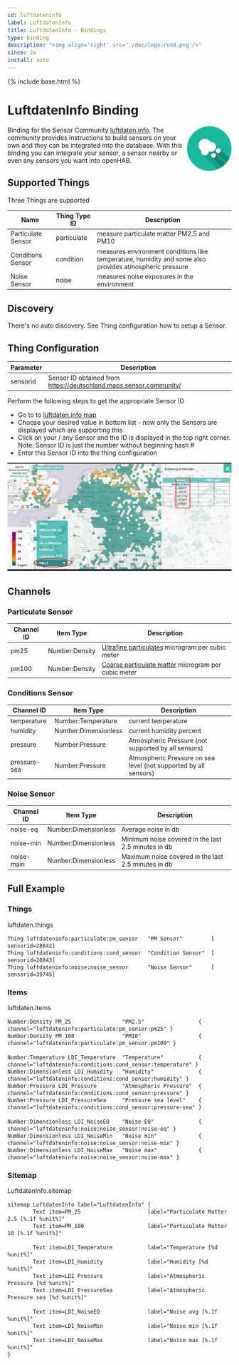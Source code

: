 ```yaml
---
id: luftdateninfo
label: LuftdatenInfo
title: LuftdatenInfo - Bindings
type: binding
description: "<img align='right' src='./doc/logo-rund.png'/>"
since: 2x
install: auto
---
```


<!-- Attention authors: Do not edit directly. Please add your changes to the appropriate source repository -->

{% include base.html %}

# LuftdatenInfo Binding

<img align="right" src="./doc/logo-rund.png"/>

Binding for the Sensor Community [luftdaten.info](https://luftdaten.info/). The community provides instructions to build sensors on your own and they can be integrated into the database.
With this binding you can integrate your sensor, a sensor nearby or even any sensors you want into openHAB.

## Supported Things

Three Things are supported

| Name               | Thing Type ID | Description                                                                                            |
|--------------------|---------------|--------------------------------------------------------------------------------------------------------|
| Particulate Sensor | particulate   | measure particulate matter PM2.5 and PM10                                                              |
| Conditions Sensor  | condition     | measures environment conditions like temperature, humidity and some also provides atmospheric pressure |
| Noise Sensor       | noise         | measures noise exposures in the environment                                                            |

## Discovery

There's no auto discovery. See Thing configuration how to setup a Sensor.

## Thing Configuration

| Parameter       | Description                                                          |
|-----------------|----------------------------------------------------------------------|
| sensorid        | Sensor ID obtained from https://deutschland.maps.sensor.community/   |

Perform the following steps to get the appropriate Sensor ID

* Go to to [luftdaten.info map](https://deutschland.maps.sensor.community/)
* Choose your desired value in bottom list - now only the Sensors are displayed which are supporting this
* Click on your / any Sensor and the ID is displayed in the top right corner. Note: Sensor ID is just the number without beginning hash #
* Enter this Sensor ID into the thing configuration

![Luftdaten.info Logo](doc/LuftdatenInfo-Map.png)

## Channels

### Particulate Sensor 

| Channel ID           | Item Type            | Description                              |
|----------------------|----------------------|------------------------------------------|
| pm25                 | Number:Density       | [Ultrafine particulates](https://en.wikipedia.org/wiki/Particulates#Size,_shape_and_solubility_matter) microgram per cubic meter |
| pm100                | Number:Density       | [Coarse particulate matter](https://en.wikipedia.org/wiki/Particulates#Size,_shape_and_solubility_matter) microgram per cubic meter  |

### Conditions Sensor 

| Channel ID           | Item Type            | Description                              |
|----------------------|----------------------|------------------------------------------|
| temperature          | Number:Temperature   | current temperature                      |
| humidity             | Number:Dimensionless | current humidity percent                 |
| pressure             | Number:Pressure      | Atmospheric Pressure (not supported by all sensors) |
| pressure-sea         | Number:Pressure      | Atmospheric Pressure on sea level (not supported by all sensors)  |


### Noise Sensor 

| Channel ID           | Item Type            | Description                                          |
|----------------------|----------------------|------------------------------------------------------|
| noise-eq             | Number:Dimensionless | Average noise in db                                  |
| noise-min            | Number:Dimensionless | Minimum noise covered in the last 2.5 minutes in db  |
| noise-main           | Number:Dimensionless | Maximum noise covered in the last 2.5 minutes in db  |


## Full Example

### Things

luftdaten.things

```
Thing luftdateninfo:particulate:pm_sensor   "PM Sensor"         [ sensorid=28842]
Thing luftdateninfo:conditions:cond_sensor  "Condition Sensor"  [ sensorid=28843]
Thing luftdateninfo:noise:noise_sensor      "Noise Sensor"      [ sensorid=39745]
```

### Items

luftdaten.items

```
Number:Density PM_25                "PM2.5"                 { channel="luftdateninfo:particulate:pm_sensor:pm25" } 
Number:Density PM_100               "PM10"                  { channel="luftdateninfo:particulate:pm_sensor:pm100" } 

Number:Temperature LDI_Temperature  "Temperature"           { channel="luftdateninfo:conditions:cond_sensor:temperature" } 
Number:Dimensionless LDI_Humidity   "Humidity"              { channel="luftdateninfo:conditions:cond_sensor:humidity" } 
Number:Pressure LDI_Pressure        "Atmospheric Pressure"  { channel="luftdateninfo:conditions:cond_sensor:pressure" } 
Number:Pressure LDI_PressureSea     "Pressure sea level"    { channel="luftdateninfo:conditions:cond_sensor:pressure-sea" } 

Number:Dimensionless LDI_NoiseEQ    "Noise EQ"              { channel="luftdateninfo:noise:noise_sensor:noise-eq" } 
Number:Dimensionless LDI_NoiseMin   "Noise min"             { channel="luftdateninfo:noise:noise_sensor:noise-min" } 
Number:Dimensionless LDI_NoiseMax   "Noise max"             { channel="luftdateninfo:noise:noise_sensor:noise-max" } 
```

### Sitemap

LuftdatenInfo.sitemap

```
sitemap LuftdatenInfo label="LuftdatenInfo" {
        Text item=PM_25                     label="Particulate Matter 2.5 [%.1f %unit%]"    
        Text item=PM_100                    label="Particulate Matter 10 [%.1f %unit%]"     

        Text item=LDI_Temperature           label="Temperature [%d %unit%]"     
        Text item=LDI_Humidity              label="Humidity [%d %unit%]"    
        Text item=LDI_Pressure              label="Atmospheric Pressure [%d %unit%]"    
        Text item=LDI_PressureSea           label="Atmospheric Pressure sea [%d %unit%]"    
                                            
        Text item=LDI_NoiseEQ               label="Noise avg [%.1f %unit%]"     
        Text item=LDI_NoiseMin              label="Noise min [%.1f %unit%]"     
        Text item=LDI_NoiseMax              label="Noise max [%.1f %unit%]"     
}
```
